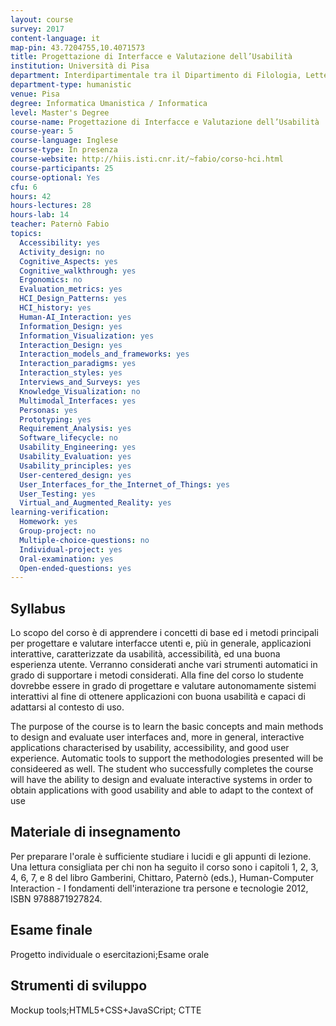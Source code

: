 ```yaml
---
layout: course
survey: 2017
content-language: it
map-pin: 43.7204755,10.4071573
title: Progettazione di Interfacce e Valutazione dell’Usabilità
institution: Università di Pisa
department: Interdipartimentale tra il Dipartimento di Filologia, Letteratura e Linguistica ed il Dipartimento di Informatica
department-type: humanistic
venue: Pisa
degree: Informatica Umanistica / Informatica
level: Master's Degree
course-name: Progettazione di Interfacce e Valutazione dell’Usabilità
course-year: 5
course-language: Inglese
course-type: In presenza
course-website: http://hiis.isti.cnr.it/~fabio/corso-hci.html
course-participants: 25
course-optional: Yes
cfu: 6
hours: 42
hours-lectures: 28
hours-lab: 14
teacher: Paternò Fabio
topics: 
  Accessibility: yes 
  Activity_design: no 
  Cognitive_Aspects: yes 
  Cognitive_walkthrough: yes 
  Ergonomics: no 
  Evaluation_metrics: yes 
  HCI_Design_Patterns: yes 
  HCI_history: yes 
  Human-AI_Interaction: yes 
  Information_Design: yes 
  Information_Visualization: yes 
  Interaction_Design: yes 
  Interaction_models_and_frameworks: yes 
  Interaction_paradigms: yes 
  Interaction_styles: yes 
  Interviews_and_Surveys: yes 
  Knowledge_Visualization: no 
  Multimodal_Interfaces: yes 
  Personas: yes 
  Prototyping: yes 
  Requirement_Analysis: yes 
  Software_lifecycle: no 
  Usability_Engineering: yes 
  Usability_Evaluation: yes 
  Usability_principles: yes 
  User-centered_design: yes 
  User_Interfaces_for_the_Internet_of_Things: yes 
  User_Testing: yes 
  Virtual_and_Augmented_Reality: yes 
learning-verification: 
  Homework: yes 
  Group-project: no 
  Multiple-choice-questions: no 
  Individual-project: yes 
  Oral-examination: yes 
  Open-ended-questions: yes 
---
```



## Syllabus 
Lo scopo del corso è di apprendere i concetti di base ed i metodi principali per progettare e valutare interfacce utenti e, più in generale, applicazioni interattive, caratterizzate da usabilità, accessibilità, ed una buona esperienza utente. Verranno considerati anche vari strumenti automatici in grado di supportare i metodi considerati. Alla fine del corso lo studente dovrebbe essere in grado di progettare e valutare autonomamente sistemi interattivi al fine di ottenere applicazioni con buona usabilità e capaci di adattarsi al contesto di uso.

The purpose of the course is to learn the basic concepts and main methods to design and evaluate user interfaces and, more in general, interactive applications characterised by usability, accessibility, and good user experience. Automatic tools to support the methodologies presented will be consideered as well. The student who successfully completes the course will have the ability to design and evaluate interactive systems in order to obtain applications with good usability and able to adapt to the context of use

## Materiale di insegnamento 
Per preparare l'orale è sufficiente studiare i lucidi e gli appunti di lezione. Una lettura consigliata per chi non ha seguito il corso sono i capitoli 1, 2, 3, 4, 6, 7, e 8 del libro Gamberini, Chittaro, Paternò (eds.), Human-Computer Interaction - I fondamenti dell'interazione tra persone e tecnologie 2012, ISBN 9788871927824.

## Esame finale 
Progetto individuale o esercitazioni;Esame orale

## Strumenti di sviluppo 
Mockup tools;HTML5+CSS+JavaSCript; CTTE 
